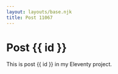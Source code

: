 ```yaml
---
layout: layouts/base.njk
title: Post 11067
---
```


# Post {{ id }}

This is post {{ id }} in my Eleventy project.
